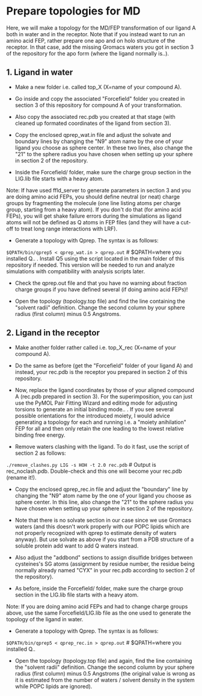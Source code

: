 # Prepare topologies for MD

Here, we will make a topology for the MD/FEP transformation of our ligand A both in water and in the receptor. Note that if you instead want to run an amino acid FEP, rather prepare one apo and on holo structure of the receptor. In that case, add the missing Gromacs waters you got in section 3 of the repository for the apo form (where the ligand normally is..).



## **1. Ligand in water**

- Make a new folder i.e. called top_X (X=name of your compound A).

- Go inside and copy the associated "Forcefield" folder you created in section 3 of this repository for compound A of your transformation.

- Also copy the associated rec.pdb you created at that stage (with cleaned up formated coordinates of the ligand from section 3).

- Copy the enclosed qprep_wat.in file and adjust the solvate and boundary lines by changing the "N9" atom name by the one of your ligand you choose as sphere center. In these two lines, also change the "21" to the sphere radius you have chosen when setting up your sphere in section 2 of the repository.

- Inside the Forcefield/ folder, make sure the charge group section in the LIG.lib file starts with a heavy atom. 

Note: If have used ffld_server to generate parameters in section 3 and you are doing amino acid FEPs, you should define neutral (or neat) charge groups by fragmenting the molecule (one line listing atoms per charge group, starting from a heavy atom). If you don't do that (for amino acid FEPs), you will get shake failure errors during the simulations as ligand atoms will not be defined as Q atoms in FEP files (and they will have a cut-off to treat long range interactions with LRF).

- Generate a topology with Qprep. The syntax is as follows:

```$QPATH/bin/qprep5 < qprep_wat.in > qprep.out``` # $QPATH=where you installed Q.. . Install Q5 using the script located in the main folder of this repository if needed. This version will be needed to run and analyze simulations with compatibility with analysis scripts later.

- Check the qprep.out file and that you have no warning about fraction charge groups if you have defined several (if doing amino acid FEPs)!

- Open the topology (topology.top file) and find the line containing the "solvent radii" definition. Change the second column by your sphere radius (first column) minus 0.5 Angstroms.


## **2. Ligand in the receptor**

- Make another folder rather called i.e. top_X_rec (X=name of your compound A).

- Do the same as before (get the "Forcefield" folder of your ligand A) and instead, your rec.pdb is the receptor you prepared in section 2 of this repository.

- Now, replace the ligand coordinates by those of your aligned compound A (rec.pdb prepared in section 3). For the superimposition, you can just use the PyMOL Pair Fitting Wizard and editing mode for adjusting torsions to generate an initial binding mode.. . If you see several possible orientations for the introduced moiety, I would advice generating a topology for each and running i.e. a "moiety anihilation" FEP for all and then only retain the one leading to the lowest relative binding free energy.

- Remove waters clashing with the ligand. To do it fast, use the script of section 2 as follows:

```./remove_clashes.py LIG -s HOH -t 2.0 rec.pdb``` # Output is rec_noclash.pdb. Double-check and this one will become your rec.pdb (rename it!).

- Copy the enclosed qprep_rec.in file and adjust the "boundary" line by changing the "N9" atom name by the one of your ligand you choose as sphere center. In this line, also change the "21" to the sphere radius you have chosen when setting up your sphere in section 2 of the repository.

- Note that there is no solvate section in our case since we use Gromacs waters (and this doesn't work properly with our POPC lipids which are not properly recognized with qprep to estimate density of waters anyway). But use solvate as above if you start from a PDB structure of a soluble protein add want to add Q waters instead.

- Also adjust the "addbond" sections to assign disulfide bridges between cysteines's SG atoms (assignment by residue number, the residue being normally already named "CYX" in your rec.pdb according to section 2 of the repository). 

- As before, inside the Forcefield/ folder, make sure the charge group section in the LIG.lib file starts with a heavy atom. 

Note: If you are doing amino acid FEPs and had to change charge groups above, use the same Forcefield/LIG.lib file as the one used to generate the topology of the ligand in water.

- Generate a topology with Qprep. The syntax is as follows:

```$QPATH/bin/qprep5 < qprep_rec.in > qprep.out``` # $QPATH=where you installed Q..

- Open the topology (topology.top file) and again, find the line containing the "solvent radii" definition. Change the second column by your sphere radius (first column) minus 0.5 Angstroms (the original value is wrong as it is estimated from the number of waters / solvent density in the system while POPC lipids are ignored).
